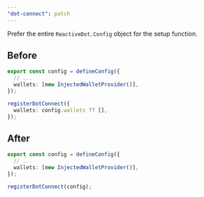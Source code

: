 ```yaml
---
"dot-connect": patch
---
```


Prefer the entire `ReactiveDot.Config` object for the setup function.

## Before

```ts
export const config = defineConfig({
  // ...
  wallets: [new InjectedWalletProvider()],
});

registerDotConnect({
  wallets: config.wallets ?? [],
});
```

## After

```ts
export const config = defineConfig({
  // ...
  wallets: [new InjectedWalletProvider()],
});

registerDotConnect(config);
```
